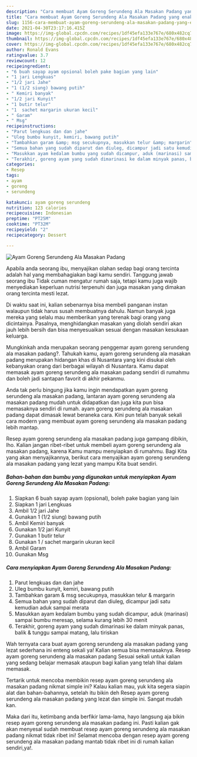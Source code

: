 ```yaml
---
description: "Cara membuat Ayam Goreng Serundeng Ala Masakan Padang yang enak dan Mudah Dibuat"
title: "Cara membuat Ayam Goreng Serundeng Ala Masakan Padang yang enak dan Mudah Dibuat"
slug: 1156-cara-membuat-ayam-goreng-serundeng-ala-masakan-padang-yang-enak-dan-mudah-dibuat
date: 2021-04-30T23:17:16.415Z
image: https://img-global.cpcdn.com/recipes/1df45efa133e767e/680x482cq70/ayam-goreng-serundeng-ala-masakan-padang-foto-resep-utama.jpg
thumbnail: https://img-global.cpcdn.com/recipes/1df45efa133e767e/680x482cq70/ayam-goreng-serundeng-ala-masakan-padang-foto-resep-utama.jpg
cover: https://img-global.cpcdn.com/recipes/1df45efa133e767e/680x482cq70/ayam-goreng-serundeng-ala-masakan-padang-foto-resep-utama.jpg
author: Ronald Evans
ratingvalue: 3.7
reviewcount: 12
recipeingredient:
- "6 buah sayap ayam opsional boleh pake bagian yang lain"
- "1 jari Lengkuas"
- "1/2 jari Jahe"
- "1 (1/2 siung) bawang putih"
- " Kemiri banyak"
- "1/2 jari Kunyit"
- "1 butir telur"
- "1  sachet margarin ukuran kecil"
- " Garam"
- " Msg"
recipeinstructions:
- "Parut lengkuas dan dan jahe"
- "Uleg bumbu kunyit, kemiri, bawang putih"
- "Tambahkan garam &amp; msg secukupnya, masukkan telur &amp; margarin"
- "Semua bahan yang sudah diparut dan diuleg, dicampur jadi satu kemudian aduk sampai merata"
- "Masukkan ayam kedalam bumbu yang sudah dicampur, aduk (marinasi) sampai bumbu meresap, selama kurang lebih 30 menit"
- "Terakhir, goreng ayam yang sudah dimarinasi ke dalam minyak panas, balik &amp; tunggu sampai matang, lalu tiriskan"
categories:
- Resep
tags:
- ayam
- goreng
- serundeng

katakunci: ayam goreng serundeng 
nutrition: 123 calories
recipecuisine: Indonesian
preptime: "PT25M"
cooktime: "PT32M"
recipeyield: "2"
recipecategory: Dessert

---
```



![Ayam Goreng Serundeng Ala Masakan Padang](https://img-global.cpcdn.com/recipes/1df45efa133e767e/680x482cq70/ayam-goreng-serundeng-ala-masakan-padang-foto-resep-utama.jpg)

Apabila anda seorang ibu, menyajikan olahan sedap bagi orang tercinta adalah hal yang membahagiakan bagi kamu sendiri. Tanggung jawab seorang ibu Tidak cuman mengatur rumah saja, tetapi kamu juga wajib menyediakan keperluan nutrisi terpenuhi dan juga masakan yang dimakan orang tercinta mesti lezat.

Di waktu  saat ini, kalian sebenarnya bisa membeli panganan instan walaupun tidak harus susah membuatnya dahulu. Namun banyak juga mereka yang selalu mau memberikan yang terenak bagi orang yang dicintainya. Pasalnya, menghidangkan masakan yang diolah sendiri akan jauh lebih bersih dan bisa menyesuaikan sesuai dengan masakan kesukaan keluarga. 



Mungkinkah anda merupakan seorang penggemar ayam goreng serundeng ala masakan padang?. Tahukah kamu, ayam goreng serundeng ala masakan padang merupakan hidangan khas di Nusantara yang kini disukai oleh kebanyakan orang dari berbagai wilayah di Nusantara. Kamu dapat memasak ayam goreng serundeng ala masakan padang sendiri di rumahmu dan boleh jadi santapan favorit di akhir pekanmu.

Anda tak perlu bingung jika kamu ingin mendapatkan ayam goreng serundeng ala masakan padang, lantaran ayam goreng serundeng ala masakan padang mudah untuk didapatkan dan juga kita pun bisa memasaknya sendiri di rumah. ayam goreng serundeng ala masakan padang dapat dimasak lewat beraneka cara. Kini pun telah banyak sekali cara modern yang membuat ayam goreng serundeng ala masakan padang lebih mantap.

Resep ayam goreng serundeng ala masakan padang juga gampang dibikin, lho. Kalian jangan ribet-ribet untuk membeli ayam goreng serundeng ala masakan padang, karena Kamu mampu menyiapkan di rumahmu. Bagi Kita yang akan menyajikannya, berikut cara menyajikan ayam goreng serundeng ala masakan padang yang lezat yang mampu Kita buat sendiri.

<!--inarticleads1-->

##### Bahan-bahan dan bumbu yang digunakan untuk menyiapkan Ayam Goreng Serundeng Ala Masakan Padang:

1. Siapkan 6 buah sayap ayam (opsional), boleh pake bagian yang lain
1. Siapkan 1 jari Lengkuas
1. Ambil 1/2 jari Jahe
1. Gunakan 1 (1/2 siung) bawang putih
1. Ambil  Kemiri banyak
1. Gunakan 1/2 jari Kunyit
1. Gunakan 1 butir telur
1. Gunakan 1 / sachet margarin ukuran kecil
1. Ambil  Garam
1. Gunakan  Msg




<!--inarticleads2-->

##### Cara menyiapkan Ayam Goreng Serundeng Ala Masakan Padang:

1. Parut lengkuas dan dan jahe
1. Uleg bumbu kunyit, kemiri, bawang putih
1. Tambahkan garam &amp; msg secukupnya, masukkan telur &amp; margarin
1. Semua bahan yang sudah diparut dan diuleg, dicampur jadi satu kemudian aduk sampai merata
1. Masukkan ayam kedalam bumbu yang sudah dicampur, aduk (marinasi) sampai bumbu meresap, selama kurang lebih 30 menit
1. Terakhir, goreng ayam yang sudah dimarinasi ke dalam minyak panas, balik &amp; tunggu sampai matang, lalu tiriskan




Wah ternyata cara buat ayam goreng serundeng ala masakan padang yang lezat sederhana ini enteng sekali ya! Kalian semua bisa memasaknya. Resep ayam goreng serundeng ala masakan padang Sesuai sekali untuk kalian yang sedang belajar memasak ataupun bagi kalian yang telah lihai dalam memasak.

Tertarik untuk mencoba membikin resep ayam goreng serundeng ala masakan padang nikmat simple ini? Kalau kalian mau, yuk kita segera siapin alat dan bahan-bahannya, setelah itu bikin deh Resep ayam goreng serundeng ala masakan padang yang lezat dan simple ini. Sangat mudah kan. 

Maka dari itu, ketimbang anda berfikir lama-lama, hayo langsung aja bikin resep ayam goreng serundeng ala masakan padang ini. Pasti kalian gak akan menyesal sudah membuat resep ayam goreng serundeng ala masakan padang nikmat tidak ribet ini! Selamat mencoba dengan resep ayam goreng serundeng ala masakan padang mantab tidak ribet ini di rumah kalian sendiri,ya!.

